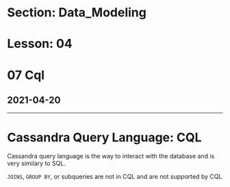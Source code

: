# Section: Data_Modeling
# Lesson: 04
# 07 Cql
## 2021-04-20
---
# Cassandra Query Language: CQL
Cassandra query language is the way to interact with the database and is very similary to SQL.

`JOINS`, `GROUP BY`, or subqueries are not  in CQL and are not supported by CQL